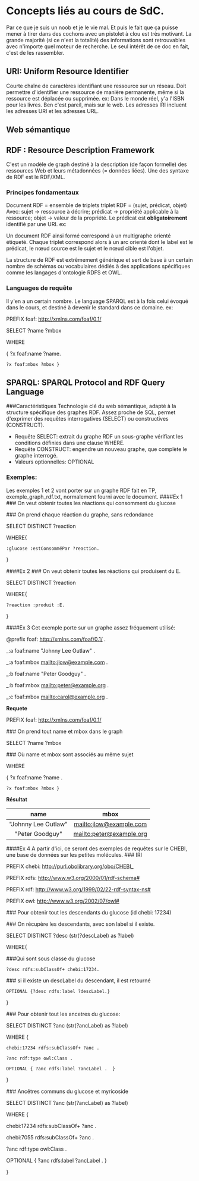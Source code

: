 # Concepts liés au cours de SdC.
Par ce que je suis un noob et je le vie mal.
Et puis le fait que ça puisse mener à tirer dans des cochons avec un pistolet à clou est très motivant.
La grande majorité (si ce n'est la totalité) des informations sont retrouvables avec n'importe quel moteur de recherche.
Le seul intérêt de ce doc en fait, c'est de les rassembler.

## URI: Uniform Resource Identifier
Courte chaîne de caractères identifiant une ressource sur un réseau.
Doit permettre d'identifier une ressource de manière permanente, même si la ressource est déplacée ou supprimée.
ex: Dans le monde réel, y'a l'ISBN pour les livres. Ben c'est pareil, mais sur le web.
Les adresses IRI incluent les adresses URI et les adresses URL.

## Web sémantique


## RDF : Resource Description Framework
C'est un modèle de graph destiné à la description (de façon formelle) des ressources Web et leurs métadonnées (= données liées).
Une des syntaxe de RDF est le RDF/XML.

### Principes fondamentaux
Document RDF = ensemble de triplets
triplet RDF = (sujet, prédicat, objet)
Avec: sujet -> ressource à décrire; prédicat -> propriété applicable à la ressource; objet -> valeur de la propriété.
Le prédicat est **obligatoirement** identifié par une URI.
ex: 

Un document RDF ainsi formé correspond à un multigraphe orienté étiqueté. Chaque triplet correspond alors à un arc orienté dont le label est le prédicat, le nœud source est le sujet et le nœud cible est l'objet.

La structure de RDF est extrêmement générique et sert de base à un certain nombre de schémas ou vocabulaires dédiés à des applications spécifiques comme les langages d'ontologie RDFS et OWL.

### Languages de requête
Il y'en a un certain nombre. Le language SPARQL est à la fois celui évoqué dans le cours, et destiné à devenir le standard dans ce domaine.
ex:

PREFIX foaf:   <http://xmlns.com/foaf/0.1/>

SELECT ?name ?mbox

WHERE

  { ?x foaf:name ?name.

    ?x foaf:mbox ?mbox }

## SPARQL: SPARQL Protocol and RDF Query Language
###Caractéristiques
Technologie clé du web sémantique, adapté à la structure spécifique des graphes RDF. Assez proche de SQL, permet d'exprimer des requêtes interrogatives (SELECT) ou constructives (CONSTRUCT).
- Requête SELECT: extrait du graphe RDF un sous-graphe vérifiant les conditions définies dans une clause WHERE.
- Requête CONSTRUCT: engendre un nouveau graphe, que complète le graphe interrogé.
- Valeurs optionnelles: OPTIONAL

### Exemples:
Les exemples 1 et 2 vont porter sur un graphe RDF fait en TP, exemple_graph_rdf.txt, normalement fourni avec le document.
####Ex 1
\### On veut obtenir toutes les réactions qui consomment du glucose

\### On prend chaque réaction du graphe, sans redondance

SELECT DISTINCT ?reaction

WHERE{

    :glucose :estConsomméPar ?reaction.

}

####Ex 2
\### On veut obtenir toutes les réactions qui produisent du E.

SELECT DISTINCT ?reaction

WHERE{

    ?reaction :produit :E.

}

####Ex 3
Cet exemple porte sur un graphe assez fréquement utilisé:

@prefix foaf:  <http://xmlns.com/foaf/0.1/> .

\_:a  foaf:name   "Johnny Lee Outlaw" .

\_:a  foaf:mbox   <mailto:jlow@example.com> .

\_:b  foaf:name   "Peter Goodguy" .

\_:b  foaf:mbox   <mailto:peter@example.org> .

\_:c  foaf:mbox   <mailto:carol@example.org> .


**Requete**

PREFIX foaf:   <http://xmlns.com/foaf/0.1/>

\### On prend tout name et mbox dans le graph

SELECT ?name ?mbox

\### Où name et mbox sont associés au même sujet

WHERE

  { ?x foaf:name ?name .

    ?x foaf:mbox ?mbox }


**Résultat**

|       name        |           mbox           |
|:-----------------:|:------------------------:|
|"Johnny Lee Outlaw"|<mailto:jlow@example.com> |
|  "Peter Goodguy"  |<mailto:peter@example.org>|


####Ex 4
A partir d'ici, ce seront des exemples de requêtes sur le CHEBI, une base de données sur les petites molécules.
\### IRI

PREFIX chebi: <http://purl.obolibrary.org/obo/CHEBI_>

PREFIX rdfs: <http://www.w3.org/2000/01/rdf-schema#>

PREFIX rdf: <http://www.w3.org/1999/02/22-rdf-syntax-ns#>

PREFIX owl: <http://www.w3.org/2002/07/owl#>


\### Pour obtenir tout les descendants du glucose (id chebi: 17234)

\### On récupère les descendants, avec son label si il existe.

SELECT DISTINCT ?desc (str(?descLabel) as ?label)

WHERE{

\###Qui sont sous classe du glucose

    ?desc rdfs:subClassOf+ chebi:17234.

\### si il existe un descLabel du descendant, il est retourné

    OPTIONAL {?desc rdfs:label ?descLabel.}

}

\### Pour obtenir tout les ancetres du glucose:

SELECT DISTINCT ?anc (str(?ancLabel) as ?label)

WHERE {

    chebi:17234 rdfs:subClassOf+ ?anc .

    ?anc rdf:type owl:Class .

    OPTIONAL { ?anc rdfs:label ?ancLabel .  }

}

\### Ancêtres communs du glucose et myricoside

SELECT DISTINCT ?anc (str(?ancLabel) as ?label)

WHERE {

   chebi:17234 rdfs:subClassOf+ ?anc .

   chebi:7055 rdfs:subClassOf+ ?anc .

   ?anc rdf:type owl:Class .

   OPTIONAL { ?anc rdfs:label ?ancLabel .  }

}

